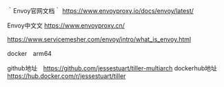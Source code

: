 ｀Envoy官网文档｀
https://www.envoyproxy.io/docs/envoy/latest/

Envoy中文文
https://www.envoyproxy.cn/

https://www.servicemesher.com/envoy/intro/what_is_envoy.html

docker　arm64

github地址　https://github.com/jessestuart/tiller-multiarch
dockerhub地址　https://hub.docker.com/r/jessestuart/tiller
